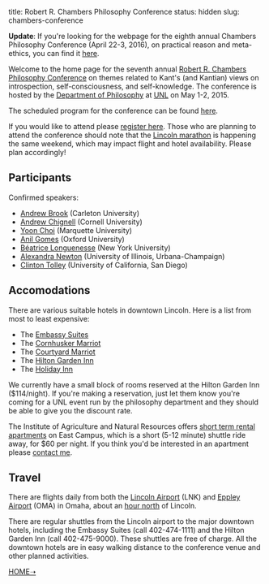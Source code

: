 title: Robert R. Chambers Philosophy Conference
status: hidden
slug: chambers-conference

<!-- # Kant on Introspection, Self-Consciousness, and Self-Knowledge -->

**Update**: If you're looking for the webpage for the eighth annual Chambers
  Philosophy Conference (April 22-3, 2016), on practical reason and meta-ethics, you can find it
  [here](https://sites.google.com/site/practicalreasonandmetaethics/).

Welcome to the home page for the seventh annual [Robert R. Chambers Philosophy
Conference][] on themes related to Kant's (and Kantian) views on introspection,
self-consciousness, and self-knowledge. The conference is hosted by the
[Department of Philosophy][] at [UNL][] on May 1-2, 2015.

  [Robert R. Chambers Philosophy Conference]: http://www.unl.edu/philosophy/chambers-philosophy-conference-series
  [Department of Philosophy]: http://www.unl.edu/philosophy/home
  [UNL]: http://www.unl.edu/

The scheduled program for the conference can be found [here]({filename}/pages/KantConferenceProgram.md). 

If you would like to attend please [register here][]. Those who are planning to attend the
conference should note that the [Lincoln marathon][] is happening the same
weekend, which may impact flight and hotel availability. Please plan
accordingly!

  [register here]: https://docs.google.com/forms/d/1pCUAdA7DmWb1MPR229lGVEOvk_CDA-MhGIdoFMwZ_1s/viewform
  [contact me]: mailto:mclear@unl.edu
  [Lincoln Marathon]: http://www.lincolnmarathon.org

## Participants ##

Confirmed speakers:

- [Andrew Brook](http://carleton.ca/philosophy/people/brook-andrew/) (Carleton University)
- [Andrew Chignell](http://www.chignell.net) (Cornell University) 
- [Yoon Choi](http://www.marquette.edu/phil/httpwww.marquette.eduphilfaculty_choi.shtml) (Marquette University)
- [Anil Gomes](http://www.anilgomes.com) (Oxford University)
- [Béatrice Longuenesse](http://philosophy.fas.nyu.edu/object/beatricelonguenesse.html) (New York University)
- [Alexandra Newton](http://www.philosophy.illinois.edu/people/amnewton) (University of Illinois, Urbana-Champaign)
- [Clinton Tolley](http://philosophyfaculty.ucsd.edu/faculty/ctolley/) (University of California, San Diego)

## Accomodations ##

There are various suitable hotels in downtown Lincoln. Here is a list from most to least expensive:

-   The [Embassy Suites][]
-   The [Cornhusker Marriot][]
-   The [Courtyard Marriot][]
-   The [Hilton Garden Inn][]
-   The [Holiday Inn][]

  [Embassy Suites]: http://embassysuites3.hilton.com/en/hotels/nebraska/embassy-suites-lincoln-LNKESES/index.html
  [Cornhusker Marriot]: http://www.marriott.com/hotels/travel/lnkfs-the-cornhusker-a-marriott-hotel/
  [Courtyard Marriot]: http://www.marriott.com/hotels/travel/lnkcy-courtyard-lincoln-downtown-haymarket/
  [Hilton Garden Inn]: http://hiltongardeninn3.hilton.com/en/hotels/nebraska/hilton-garden-inn-lincoln-downtown-haymarket-LNKDHGI/index.html
  [Holiday Inn]: http://www.ihg.com/holidayinn/hotels/us/en/lincoln/lnkdt/hoteldetail

We currently have a small block of rooms reserved at the Hilton Garden Inn
($114/night). If you're making a reservation, just let them know you're coming
for a UNL event run by the philosophy department and they should be able to give
you the discount rate.

The Institute of Agriculture and Natural Resources offers [short term rental
apartments][] on East Campus, which is a short (5-12 minute) shuttle ride away,
for $60 per night. If you think you'd be interested in an apartment please
[contact me][].

  [short term rental apartments]: http://ianrhome.unl.edu/apartments
  [contact me]: mailto:mclear@unl.edu

## Travel ##

There are flights daily from both the [Lincoln Airport](http://www.lincolnairport.com) (LNK) and [Eppley Airport](http://www.flyoma.com) (OMA) in Omaha, about an [hour north](https://www.google.com/maps/dir/Eppley+Airfield,+4501+Abbott+Drive,+Omaha,+NE+68110/Lincoln,+NE/@41.297008,-95.902026,17z/data=!4m17!4m16!1m5!1m1!1s0x87939aa5e9097ba3:0x1fb780b63c0867bd!2m2!1d-95.893591!2d41.302496!1m5!1m1!1s0x8796be59ca561265:0x633a859b1fd5deb9!2m2!1d-96.675278!2d40.809722!6m3!1i0!2i0!3i0) of Lincoln. 

There are regular shuttles from the Lincoln airport to the major downtown
hotels, including the Embassy Suites (call 402-474-1111) and the Hilton Garden
Inn (call 402-475-9000). These shuttles are free of charge. All the downtown
hotels are in easy walking distance to the conference venue and other planned
activities. 

[HOME➝](http://colinmclear.net)
